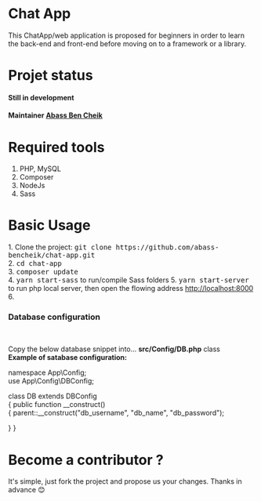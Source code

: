 # Chat App
This ChatApp/web application is proposed for beginners in order to learn the back-end and front-end before moving on to a framework or a library.
# Projet status
<h4>Still in development</h4>
<h4>Maintainer <a href="https://m.facebook.com/abasscheik.ben">Abass Ben Cheik</a></h4>

# Required tools

1. PHP, MySQL<br />
2. Composer<br />
3. NodeJs<br />
4. Sass<br />

# Basic Usage
<p>
1. Clone the project: <kbd>git clone https://github.com/abass-bencheik/chat-app.git</kbd><br />
2. <kbd>cd chat-app</kbd><br />
3. <kbd>composer update</kbd><br >
4. <kbd>yarn start-sass</kbd> to run/compile Sass folders
5. <kbd>yarn start-server</kbd> to run php local server, then open the flowing address <a href="http://localhost:8000">http://localhost:8000</a><br />
6. <h3>Database configuration</h3><br />
</p>
<p>Copy the below database snippet into... <strong>src/Config/DB.php</strong> class<br />
<strong>Example of satabase configuration:</strong><br />

namespace App\Config;<br />
use App\Config\DBConfig;<br />

class DB extends DBConfig<br />
{
  public  function __construct()<br />
  {
    parent::__construct("db_username", "db_name", "db_password");<br />
    
 }
}
</p>


# Become a contributor ?
<p>It's simple, just fork the project and propose us your changes.
Thanks in advance 😊
</p>
